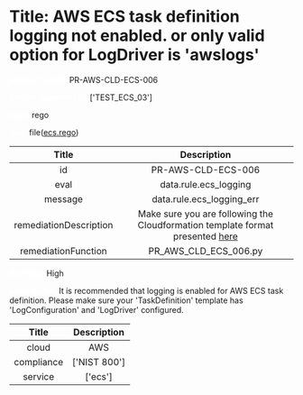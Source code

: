 



# Title: AWS ECS task definition logging not enabled. or only valid option for LogDriver is 'awslogs'


***<font color="white">Master Test Id:</font>*** PR-AWS-CLD-ECS-006

***<font color="white">Master Snapshot Id:</font>*** ['TEST_ECS_03']

***<font color="white">type:</font>*** rego

***<font color="white">rule:</font>*** file([ecs.rego])  
  
  
  
  

|Title|Description|
| :---: | :---: |
|id|PR-AWS-CLD-ECS-006|
|eval|data.rule.ecs_logging|
|message|data.rule.ecs_logging_err|
|remediationDescription|Make sure you are following the Cloudformation template format presented <a href='https://docs.aws.amazon.com/AWSCloudFormation/latest/UserGuide/aws-resource-ecs-taskdefinition.html' target='_blank'>here</a>|
|remediationFunction|PR_AWS_CLD_ECS_006.py|


***<font color="white">Severity:</font>*** High

***<font color="white">Description:</font>*** It is recommended that logging is enabled for AWS ECS task definition. Please make sure your 'TaskDefinition' template has 'LogConfiguration' and 'LogDriver' configured.  
  
  

|Title|Description|
| :---: | :---: |
|cloud|AWS|
|compliance|['NIST 800']|
|service|['ecs']|



[ecs.rego]: https://github.com/prancer-io/prancer-compliance-test/tree/master/aws/cloud/ecs.rego
